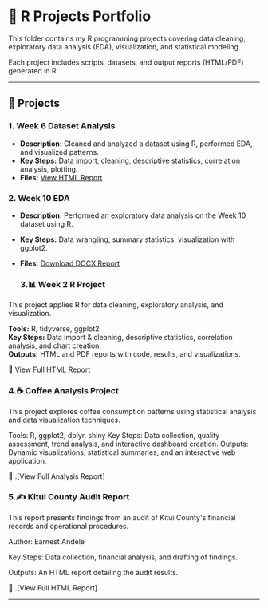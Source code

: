 # 📂 R Projects Portfolio

This folder contains my R programming projects covering data cleaning, exploratory data analysis (EDA), visualization, and statistical modeling.  

Each project includes scripts, datasets, and output reports (HTML/PDF) generated in R.

---

## 📜 Projects

### 1. Week 6 Dataset Analysis
- **Description:** Cleaned and analyzed a dataset using R, performed EDA, and visualized patterns.
- **Key Steps:** Data import, cleaning, descriptive statistics, correlation analysis, plotting.
- **Files:** [View HTML Report](Week6_dataset_Analysis.html)

### 2. Week 10 EDA
- **Description:** Performed an exploratory data analysis on the Week 10 dataset using R.
- **Key Steps:** Data wrangling, summary statistics, visualization with ggplot2.
- **Files:** [Download DOCX Report](Week-10_EDA.docx)

  ### 3.📊 Week 2 R Project

This project applies R for data cleaning, exploratory analysis, and visualization.

**Tools:** R, tidyverse, ggplot2  
**Key Steps:** Data import & cleaning, descriptive statistics, correlation analysis, and chart creation.  
**Outputs:** HTML and PDF reports with code, results, and visualizations.

📜 [View Full HTML Report](Week2_R_Project_.html)

### 4.☕ Coffee Analysis Project
This project explores coffee consumption patterns using statistical analysis and data visualization techniques.

Tools: R, ggplot2, dplyr, shiny
Key Steps: Data collection, quality assessment, trend analysis, and interactive dashboard creation.
Outputs: Dynamic visualizations, statistical summaries, and an interactive web application.

📜 .[View Full Analysis Report]

### 5.✍️ Kitui County Audit Report
This report presents findings from an audit of Kitui County's financial records and operational procedures.

Author: Earnest Andele

Key Steps: Data collection, financial analysis, and drafting of findings.

Outputs: An HTML report detailing the audit results.

📜 .[View Full HTML Report]


---
